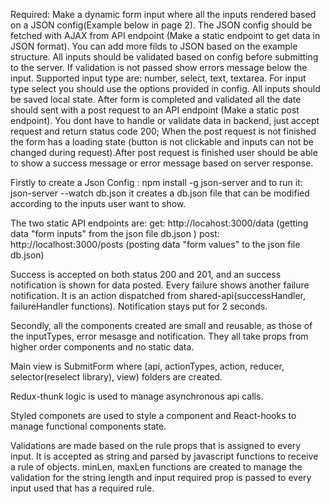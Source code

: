 Required: 
Make a dynamic form input where all the inputs rendered based on a JSON config(Example below in page 2). The JSON config should be fetched with AJAX from API endpoint (Make a static endpoint to get data in JSON format). You can add more filds to JSON based on the example structure. All inputs should be validated based on config before submitting to the server. If validation is not passed show errors message below the input. Supported input type are: number, select, text, textarea. For input type select you should use the options provided in config. All inputs should be saved local state. After form is completed and validated all the date should sent with a post request to an API endpoint (Make a static post endpoint). You dont have to handle or validate data in backend, just accept request and return status code 200; When the post request is not finished the form has a loading state (button is not clickable and inputs can not be changed during request).After post request is finished user should be able to show a success message or error message based on server response.

Firstly to create a Json Config : npm install -g json-server and to run it: json-server --watch db.json
it creates a db.json file that can be modified according to the inputs user want to show.

The two static API endpoints are: 
  get: http://locahost:3000/data (getting data "form inputs" from the json file db.json )
  post: http://localhost:3000/posts (posting data "form values" to the json file db.json)
  
Success is accepted on both status 200 and 201, and an success notification is shown for data posted.
Every failure shows another failure notification. It is an action dispatched from shared-api(successHandler, failureHandler functions). Notification stays put for 2 seconds.

Secondly, all the components created are small and reusable, as those of the inputTypes, error mesasge and notification. They all take props from higher order components and no static data. 

Main view is SubmitForm where (api, actionTypes, action, reducer, selector(reselect library), view) folders are created.

Redux-thunk logic is used to manage asynchronous api calls.

Styled componets are used to style a component and React-hooks to manage functional components state.

Validations are made based on the rule props that is assigned to every input. It is accepted as string and parsed by javascript functions to receive a rule of objects. minLen, maxLen functions are created to manage the validation for the string length and input required prop is passed to every input used that has a required rule.
